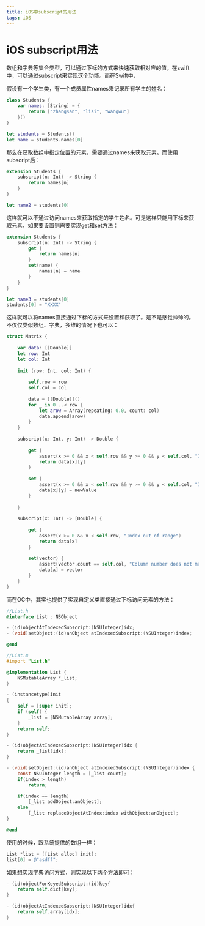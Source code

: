 ```yaml
---
title: iOS中subscript的用法
tags: iOS
---
```


# iOS subscript用法

数组和字典等集合类型，可以通过下标的方式来快速获取相对应的值。在swift中，可以通过subscript来实现这个功能。而在Swift中，

假设有一个学生类，有一个成员属性names来记录所有学生的姓名：

```swift
class Students {
    var names: [String] = {
        return ["zhangsan", "lisi", "wangwu"]
    }()
}

let students = Students()
let name = students.names[0]
```


那么在获取数组中指定位置的元素，需要通过names来获取元素。而使用subscript后：

```swift
extension Students {
    subscript(n: Int) -> String {
        return names[n]
    }
}

let name2 = students[0]
```

这样就可以不通过访问names来获取指定的学生姓名。可是这样只能用下标来获取元素，如果要设置则需要实现get和set方法：

```swift
extension Students {
    subscript(n: Int) -> String {
        get {
            return names[n]
        }
        set(name) {
            names[n] = name
        }
    }
}

let name3 = students[0]
students[0] = "XXXX"
```

这样就可以将names直接通过下标的方式来设置和获取了。是不是感觉帅帅的。不仅仅类似数组、字典，多维的情况下也可以：

```swift
struct Matrix {
    
    var data: [[Double]]
    let row: Int
    let col: Int
    
    init (row: Int, col: Int) {
        
        self.row = row
        self.col = col
        
        data = [[Double]]()
        for _ in 0 ..< row {
            let arow = Array(repeating: 0.0, count: col)
            data.append(arow)
        }
    }
    
    subscript(x: Int, y: Int) -> Double {
    
        get {
            assert(x >= 0 && x < self.row && y >= 0 && y < self.col, "Index out of range.")
            return data[x][y]
        }
        
        set {
            assert(x >= 0 && x < self.row && y >= 0 && y < self.col, "Index out of range.")
            data[x][y] = newValue
        }
        
    }
    
    subscript(x: Int) -> [Double] {
    
        get {
            assert(x >= 0 && x < self.row, "Index out of range")
            return data[x]
        }
        
        set(vector) {
            assert(vector.count == self.col, "Column number does not match.")
            data[x] = vector
        }
    }
}
```

而在OC中，其实也提供了实现自定义类直接通过下标访问元素的方法：

```objectivec
//List.h
@interface List : NSObject

- (id)objectAtIndexedSubscript:(NSUInteger)idx;
- (void)setObject:(id)anObject atIndexedSubscript:(NSUInteger)index;

@end

//List.m
#import "List.h"

@implementation List {
    NSMutableArray *_list;
}

- (instancetype)init
{
    self = [super init];
    if (self) {
        _list = [NSMutableArray array];
    }
    return self;
}

- (id)objectAtIndexedSubscript:(NSUInteger)idx {
    return _list[idx];
}

- (void)setObject:(id)anObject atIndexedSubscript:(NSUInteger)index {
    const NSUInteger length = [_list count];
    if(index > length)
        return;

    if(index == length)
        [_list addObject:anObject];
    else
        [_list replaceObjectAtIndex:index withObject:anObject];
}

@end

```

使用的时候，跟系统提供的数组一样：

```objectivec
List *list = [[List alloc] init];
list[0] = @"asdff";
```

如果想实现字典访问方式，则实现以下两个方法即可：

```objectivec
- (id)objectForKeyedSubscript:(id)key{
    return self.dict[key];
}

- (id)objectAtIndexedSubscript:(NSUInteger)idx{
    return self.array[idx];
}
```

